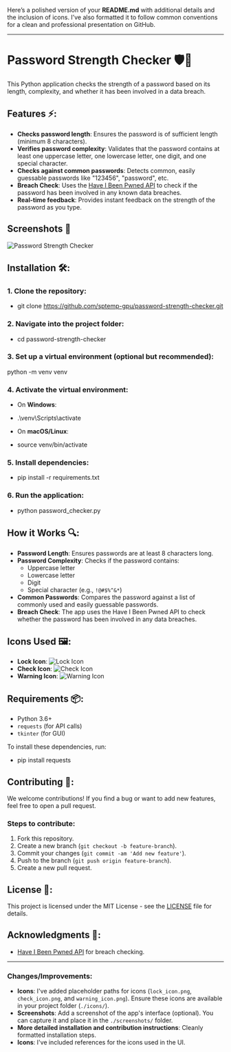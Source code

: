 Here’s a polished version of your **README.md** with additional details and the inclusion of icons. I’ve also formatted it to follow common conventions for a clean and professional presentation on GitHub.

---

# Password Strength Checker 🛡️🔑

This Python application checks the strength of a password based on its length, complexity, and whether it has been involved in a data breach.

## Features ⚡:
- **Checks password length**: Ensures the password is of sufficient length (minimum 8 characters).
- **Verifies password complexity**: Validates that the password contains at least one uppercase letter, one lowercase letter, one digit, and one special character.
- **Checks against common passwords**: Detects common, easily guessable passwords like "123456", "password", etc.
- **Breach Check**: Uses the [Have I Been Pwned API](https://haveibeenpwned.com/API/Key) to check if the password has been involved in any known data breaches.
- **Real-time feedback**: Provides instant feedback on the strength of the password as you type.

## Screenshots 📸
![Password Strength Checker](./screenshots/password-strength-checker.png)

## Installation 🛠️:
### 1. Clone the repository:

- git clone https://github.com/sptemp-gpu/password-strength-checker.git


### 2. Navigate into the project folder:

- cd password-strength-checker


### 3. Set up a **virtual environment** (optional but recommended):

python -m venv venv


### 4. Activate the virtual environment:
- On **Windows**:
  
- .\venv\Scripts\activate
  
- On **macOS/Linux**:
  
- source venv/bin/activate
  

### 5. Install dependencies:

- pip install -r requirements.txt


### 6. Run the application:

- python password_checker.py


## How it Works 🔍:
- **Password Length**: Ensures passwords are at least 8 characters long.
- **Password Complexity**: Checks if the password contains:
  - Uppercase letter
  - Lowercase letter
  - Digit
  - Special character (e.g., `!@#$%^&*`)
- **Common Passwords**: Compares the password against a list of commonly used and easily guessable passwords.
- **Breach Check**: The app uses the Have I Been Pwned API to check whether the password has been involved in any data breaches.

## Icons Used 🖼️:
- **Lock Icon**: ![Lock Icon](./icons/lock_icon.png)
- **Check Icon**: ![Check Icon](./icons/check_icon.png)
- **Warning Icon**: ![Warning Icon](./icons/warning_icon.png)


## Requirements 📦:
- Python 3.6+ 
- `requests` (for API calls)
- `tkinter` (for GUI)

To install these dependencies, run:

- pip install requests


## Contributing 🤝:
We welcome contributions! If you find a bug or want to add new features, feel free to open a pull request.

### Steps to contribute:
1. Fork this repository.
2. Create a new branch (`git checkout -b feature-branch`).
3. Commit your changes (`git commit -am 'Add new feature'`).
4. Push to the branch (`git push origin feature-branch`).
5. Create a new pull request.

## License 📄:
This project is licensed under the MIT License - see the [LICENSE](LICENSE) file for details.

## Acknowledgments 🙏:
- [Have I Been Pwned API](https://haveibeenpwned.com/API/Key) for breach checking.

---

### Changes/Improvements:
- **Icons**: I've added placeholder paths for icons (`lock_icon.png`, `check_icon.png`, and `warning_icon.png`). Ensure these icons are available in your project folder (`./icons/`).
- **Screenshots**: Add a screenshot of the app's interface (optional). You can capture it and place it in the `./screenshots/` folder.
- **More detailed installation and contribution instructions**: Cleanly formatted installation steps.
- **Icons**: I've included references for the icons used in the UI.
  
